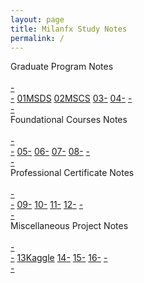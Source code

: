 ```yaml
---
layout: page
title: Milanfx Study Notes
permalink: /
---
```


<div class="block">
  <div class="btn text">
    <div class="btn name">Graduate Program Notes</div><br>
    <div class="block" style="grid-template-columns: 1fr 2fr 2fr 2fr 2fr 1fr;">
      <a href="/#/"       class="btn empty">-<br>-</a>
      <a href="/01-MSDS/" class="btn boxout"><span class="btn boxin">01</span>MSDS</a>
      <a href="/02-MSCS/" class="btn boxout"><span class="btn boxin">02</span>MSCS</a>
      <a href="/03-MSAI/" class="btn boxout"><span class="btn boxin">03</span>-</a>
      <a href="/04-MEEM/" class="btn boxout"><span class="btn boxin">04</span>-</a>
      <a href="/#/"       class="btn empty">-<br>-</a>
    </div>
  </div>
</div>

<div class="block">
  <div class="btn text">
    <div class="btn name">Foundational Courses Notes</div><br>
    <div class="block" style="grid-template-columns: 1fr 2fr 2fr 2fr 2fr 1fr;">
      <a href="/#/"           class="btn empty">-<br>-</a>
      <a href="/06-Colorado/" class="btn boxout"><span class="btn boxin">05</span>-</a>
      <a href="/#/"           class="btn boxout"><span class="btn boxin">06</span>-</a>
      <a href="/#/"           class="btn boxout"><span class="btn boxin">07</span>-</a>
      <a href="/#/"           class="btn boxout"><span class="btn boxin">08</span>-</a>
      <a href="/#/"           class="btn empty">-<br>-</a>
    </div>
  </div>
</div>

<div class="block">
  <div class="btn text">
    <div class="btn name">Professional Certificate Notes</div><br>
    <div class="block" style="grid-template-columns: 1fr 2fr 2fr 2fr 2fr 1fr;">
      <a href="/#/" class="btn empty">-<br>-</a>
      <a href="/#/" class="btn boxout"><span class="btn boxin">09</span>-</a>
      <a href="/#/" class="btn boxout"><span class="btn boxin">10</span>-</a>
      <a href="/#/" class="btn boxout"><span class="btn boxin">11</span>-</a>
      <a href="/#/" class="btn boxout"><span class="btn boxin">12</span>-</a>
      <a href="/#/" class="btn empty">-<br>-</a>
    </div>
  </div>
</div>

<div class="block">
  <div class="btn text">
    <div class="btn name">Miscellaneous Project Notes</div><br>
    <div class="block" style="grid-template-columns: 1fr 2fr 2fr 2fr 2fr 1fr;">
      <a href="/#/" class="btn empty">-<br>-</a>
      <a href="/#/" class="btn boxout"><span class="btn boxin">13</span>Kaggle</a>
      <a href="/#/" class="btn boxout"><span class="btn boxin">14</span>-</a>
      <a href="/#/" class="btn boxout"><span class="btn boxin">15</span>-</a>
      <a href="/#/" class="btn boxout"><span class="btn boxin">16</span>-</a>
      <a href="/#/" class="btn empty">-<br>-</a>
    </div>
  </div>
</div>
